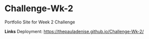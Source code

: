 # Challenge-Wk-2
Portfolio Site for Week 2 Challenge

<b>Links</b>
Deployment: https://thepauladenise.github.io/Challenge-Wk-2/
